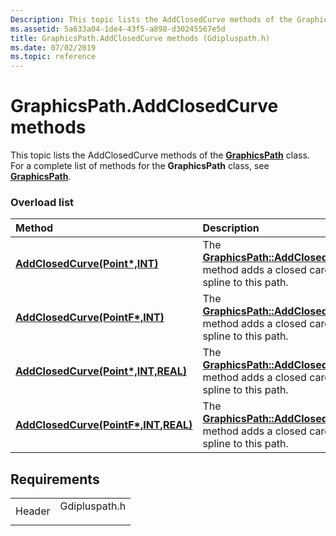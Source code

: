 ```yaml
---
Description: This topic lists the AddClosedCurve methods of the GraphicsPath class. For a complete list of methods for the GraphicsPath class, see GraphicsPath.
ms.assetid: 5a633a04-1de4-43f5-a898-d30245567e5d
title: GraphicsPath.AddClosedCurve methods (Gdipluspath.h)
ms.date: 07/02/2019
ms.topic: reference
---
```


# GraphicsPath.AddClosedCurve methods

This topic lists the AddClosedCurve methods of the [**GraphicsPath**](/windows/win32/api/gdipluspath/nl-gdipluspath-graphicspath) class. For a complete list of methods for the **GraphicsPath** class, see [**GraphicsPath**](/windows/win32/api/gdipluspath/nl-gdipluspath-graphicspath).

### Overload list



| Method                                                                                                                        | Description                                                                                                                                                                                |
|:------------------------------------------------------------------------------------------------------------------------------|:-------------------------------------------------------------------------------------------------------------------------------------------------------------------------------------------|
| [**AddClosedCurve(Point\*,INT)**](/windows/win32/api/gdipluspath/nf-gdipluspath-graphicspath-addclosedcurve(inconstpoint_inint))                     | The [**GraphicsPath::AddClosedCurve**](/windows/win32/api/gdipluspath/nf-gdipluspath-graphicspath-addclosedcurve(inconstpoint_inint)) method adds a closed cardinal spline to this path.<br/>               |
| [**AddClosedCurve(PointF\*,INT)**](/previous-versions//ms535618(v=vs.85))                   | The [**GraphicsPath::AddClosedCurve**](/previous-versions//ms535618(v=vs.85)) method adds a closed cardinal spline to this path.<br/>              |
| [**AddClosedCurve(Point\*,INT,REAL)**](/windows/win32/api/gdipluspath/nf-gdipluspath-graphicspath-addclosedcurve(inconstpoint_inint_inreal))   | The [**GraphicsPath::AddClosedCurve**](/windows/win32/api/gdipluspath/nf-gdipluspath-graphicspath-addclosedcurve(inconstpoint_inint_inreal)) method adds a closed cardinal spline to this path.<br/>  |
| [**AddClosedCurve(PointF\*,INT,REAL)**](/windows/win32/api/gdipluspath/nf-gdipluspath-graphicspath-addclosedcurve(inconstpointf_inint_inreal)) | The [**GraphicsPath::AddClosedCurve**](/windows/win32/api/gdipluspath/nf-gdipluspath-graphicspath-addclosedcurve(inconstpointf_inint_inreal)) method adds a closed cardinal spline to this path.<br/> |



## Requirements



|                   |                                                                                          |
|-------------------|------------------------------------------------------------------------------------------|
| Header<br/> | <dl> <dt>Gdipluspath.h</dt> </dl> |



 

 